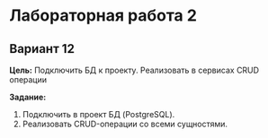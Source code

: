 # Лабораторная работа 2
## Вариант 12

**Цель:** Подключить БД к проекту. Реализовать в сервисах CRUD операции

**Задание:**

1. Подключить в проект БД (PostgreSQL).
2. Реализовать CRUD-операции со всеми сущностями.

